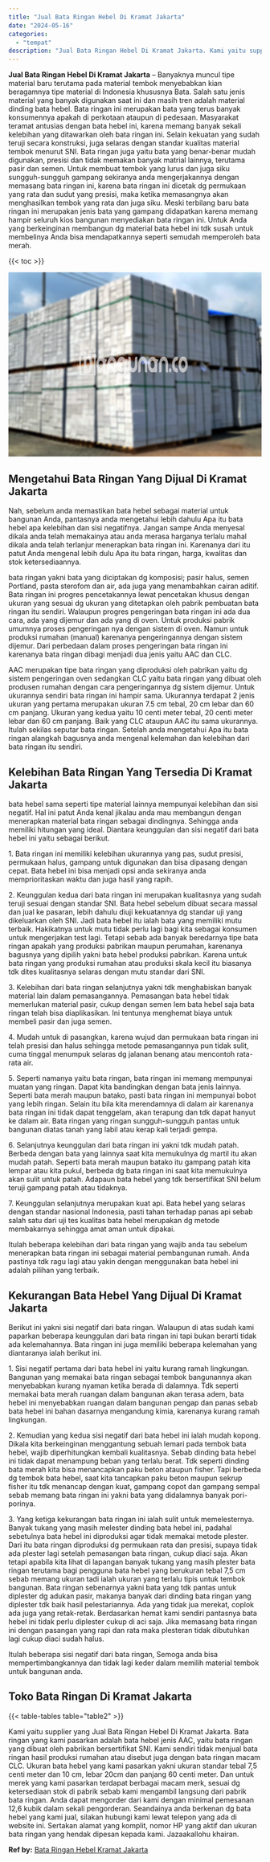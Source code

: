 ```yaml
---
title: "Jual Bata Ringan Hebel Di Kramat Jakarta"
date: "2024-05-16"
categories: 
  - "tempat"
description: "Jual Bata Ringan Hebel Di Kramat Jakarta. Kami yaitu supplier yang Jual Bata Ringan Hebel Di Kramat Jakarta. Bata ringan yang kami pasarkan adalah bata hebel..."
---
```


**Jual Bata Ringan Hebel Di Kramat Jakarta** – Banyaknya muncul tipe material baru terutama pada material tembok menyebabkan kian beragamnya tipe material di Indonesia khususnya Bata. Salah satu jenis material yang banyak digunakan saat ini dan masih tren adalah material dinding bata hebel. Bata ringan ini merupakan bata yang terus banyak konsumennya apakah di perkotaan ataupun di pedesaan. Masyarakat teramat antusias dengan bata hebel ini, karena memang banyak sekali kelebihan yang ditawarkan oleh bata ringan ini. Selain kekuatan yang sudah teruji secara konstruksi, juga selaras dengan standar kualitas material tembok menurut SNI. Bata ringan juga yaitu bata yang benar-benar mudah digunakan, presisi dan tidak memakan banyak matrial lainnya, terutama pasir dan semen. Untuk membuat tembok yang lurus dan juga siku sungguh-sungguh gampang sekiranya anda mengerjakannya dengan memasang bata ringan ini, karena bata ringan ini dicetak dg permukaan yang rata dan sudut yang presisi, maka ketika memasangnya akan menghasilkan tembok yang rata dan juga siku. Meski terbilang baru bata ringan ini merupakan jenis bata yang gampang didapatkan karena memang hampir seluruh kios bangunan menyediakan bata ringan ini. Untuk Anda yang berkeinginan membangun dg material bata hebel ini tdk susah untuk membelinya Anda bisa mendapatkannya seperti semudah memperoleh bata merah.

{{< toc >}}

![Jual Bata Ringan Hebel Di Kramat Jakarta](/images/jual-hebel-murah-44.png)

## Mengetahui Bata Ringan Yang Dijual Di Kramat Jakarta

Nah, sebelum anda memastikan bata hebel sebagai material untuk bangunan Anda, pantasnya anda mengetahui lebih dahulu Apa itu bata hebel apa kelebihan dan sisi negatifnya. Jangan sampe Anda menyesal dikala anda telah memakainya atau anda merasa harganya terlalu mahal dikala anda telah terlanjur menerapkan bata ringan ini. Karenanya dari itu patut Anda mengenal lebih dulu Apa itu bata ringan, harga, kwalitas dan stok ketersediaannya.

bata ringan yakni bata yang diciptakan dg komposisi; pasir halus, semen Portland, pasta sterofom dan air, ada juga yang menambahkan cairan aditif. Bata ringan ini progres pencetakannya lewat pencetakan khusus dengan ukuran yang sesuai dg ukuran yang ditetapkan oleh pabrik pembuatan bata ringan itu sendiri. Walaupun progres pengeringan bata ringan ini ada dua cara, ada yang dijemur dan ada yang di oven. Untuk produksi pabrik umumnya proses pengeringan nya dengan sistem di oven. Namun untuk produksi rumahan (manual) karenanya pengeringannya dengan sistem dijemur. Dari perbedaan dalam proses pengeringan bata ringan ini karenanya bata ringan dibagi menjadi dua jenis yaitu AAC dan CLC.

AAC merupakan tipe bata ringan yang diproduksi oleh pabrikan yaitu dg sistem pengeringan oven sedangkan CLC yaitu bata ringan yang dibuat oleh produsen rumahan dengan cara pengeringannya dg sistem dijemur. Untuk ukurannya sendiri bata ringan ini hampir sama. Ukurannya terdapat 2 jenis ukuran yang pertama merupakan ukuran 7.5 cm tebal, 20 cm lebar dan 60 cm panjang. Ukuran yang kedua yaitu 10 centi meter tebal, 20 centi meter lebar dan 60 cm panjang. Baik yang CLC ataupun AAC itu sama ukurannya. Itulah sekilas seputar bata ringan. Setelah anda mengetahui Apa itu bata ringan alangkah bagusnya anda mengenal kelemahan dan kelebihan dari bata ringan itu sendiri.

## Kelebihan Bata Ringan Yang Tersedia Di Kramat Jakarta

bata hebel sama seperti tipe material lainnya mempunyai kelebihan dan sisi negatif. Hal ini patut Anda kenal jikalau anda mau membangun dengan menerapkan material bata ringan sebagai dindingnya. Sehingga anda memiliki hitungan yang ideal. Diantara keunggulan dan sisi negatif dari bata hebel ini yaitu sebagai berikut.

1\. Bata ringan ini memiliki kelebihan ukurannya yang pas, sudut presisi, permukaan halus, gampang untuk digunakan dan bisa dipasang dengan cepat. Bata hebel ini bisa menjadi opsi anda sekiranya anda memprioritaskan waktu dan juga hasil yang rapih.

2\. Keunggulan kedua dari bata ringan ini merupakan kualitasnya yang sudah teruji sesuai dengan standar SNI. Bata hebel sebelum dibuat secara massal dan jual ke pasaran, lebih dahulu diuji kekuatannya dg standar uji yang dikeluarkan oleh SNI. Jadi bata hebel itu ialah bata yang memiliki mutu terbaik. Hakikatnya untuk mutu tidak perlu lagi bagi kita sebagai konsumen untuk mengerjakan test lagi. Tetapi sebab ada banyak beredarnya tipe bata ringan apakah yang produksi pabrikan maupun perumahan, karenanya bagusnya yang dipilih yakni bata hebel produksi pabrikan. Karena untuk bata ringan yang produksi rumahan atau produksi skala kecil itu biasanya tdk dites kualitasnya selaras dengan mutu standar dari SNI.

3\. Kelebihan dari bata ringan selanjutnya yakni tdk menghabiskan banyak material lain dalam pemasangannya. Pemasangan bata hebel tidak memerlukan material pasir, cukup dengan semen lem bata hebel saja bata ringan telah bisa diaplikasikan. Ini tentunya menghemat biaya untuk membeli pasir dan juga semen.

4\. Mudah untuk di pasangkan, karena wujud dan permukaan bata ringan ini telah presisi dan halus sehingga metode pemasangannya pun tidak sulit, cuma tinggal menumpuk selaras dg jalanan benang atau mencontoh rata-rata air.

5\. Seperti namanya yaitu bata ringan, bata ringan ini memang mempunyai muatan yang ringan. Dapat kita bandingkan dengan bata jenis lainnya. Seperti bata merah maupun batako, pasti bata ringan ini mempunyai bobot yang lebih ringan. Selain itu bila kita merendamnya di dalam air karenanya bata ringan ini tidak dapat tenggelam, akan terapung dan tdk dapat hanyut ke dalam air. Bata ringan yang ringan sungguh-sungguh pantas untuk bangunan diatas tanah yang labil atau kerap kali terjadi gempa.

6\. Selanjutnya keunggulan dari bata ringan ini yakni tdk mudah patah. Berbeda dengan bata yang lainnya saat kita memukulnya dg martil itu akan mudah patah. Seperti bata merah maupun batako itu gampang patah kita lempar atau kita pukul, berbeda dg bata ringan ini saat kita memukulnya akan sulit untuk patah. Adapaun bata hebel yang tdk bersertifikat SNI belum teruji gampang patah atau tidaknya.

7\. Keunggulan selanjutnya merupakan kuat api. Bata hebel yang selaras dengan standar nasional Indonesia, pasti tahan terhadap panas api sebab salah satu dari uji tes kualitas bata hebel merupakan dg metode membakarnya sehingga amat aman untuk dipakai.

Itulah beberapa kelebihan dari bata ringan yang wajib anda tau sebelum menerapkan bata ringan ini sebagai material pembangunan rumah. Anda pastinya tdk ragu lagi atau yakin dengan menggunakan bata hebel ini adalah pilihan yang terbaik.

## Kekurangan Bata Hebel Yang Dijual Di Kramat Jakarta

Berikut ini yakni sisi negatif dari bata ringan. Walaupun di atas sudah kami paparkan beberapa keunggulan dari bata ringan ini tapi bukan berarti tidak ada kelemahannya. Bata ringan ini juga memiliki beberapa kelemahan yang diantaranya ialah berikut ini.

1\. Sisi negatif pertama dari bata hebel ini yaitu kurang ramah lingkungan. Bangunan yang memakai bata ringan sebagai tembok bangunannya akan menyebabkan kurang nyaman ketika berada di dalamnya. Tdk seperti memakai bata merah ruangan dalam bangunan akan terasa adem, bata hebel ini menyebabkan ruangan dalam bangunan pengap dan panas sebab bata hebel ini bahan dasarnya mengandung kimia, karenanya kurang ramah lingkungan.

2\. Kemudian yang kedua sisi negatif dari bata hebel ini ialah mudah kopong. Dikala kita berkeinginan menggantung sebuah lemari pada tembok bata hebel, wajib diperhitungkan kembali kualitasnya. Sebab dinding bata hebel ini tidak dapat menampung beban yang terlalu berat. Tdk seperti dinding bata merah kita bisa menancapkan paku beton ataupun fisher. Tapi berbeda dg tembok bata hebel, saat kita tancapkan paku beton maupun sekrup fisher itu tdk menancap dengan kuat, gampang copot dan gampang sempal sebab memang bata ringan ini yakni bata yang didalamnya banyak pori-porinya.

3\. Yang ketiga kekurangan bata ringan ini ialah sulit untuk memelesternya. Banyak tukang yang masih melester dinding bata hebel ini, padahal sebetulnya bata hebel ini diproduksi agar tidak memakai metode plester. Dari itu bata ringan diproduksi dg permukaan rata dan presisi, supaya tidak ada plester lagi setelah pemasangan bata ringan, cukup diaci saja. Akan tetapi apabila kita lihat di lapangan banyak tukang yang masih plester bata ringan terutama bagi pengguna bata hebel yang berukuran tebal 7,5 cm sebab memang ukuran tadi ialah ukuran yang terlalu tipis untuk tembok bangunan. Bata ringan sebenarnya yakni bata yang tdk pantas untuk diplester dg adukan pasir, makanya banyak dari dinding bata ringan yang diplester tdk baik hasil pelestariannya. Ada yang tidak jua merekat, coplok ada juga yang retak-retak. Berdasarkan hemat kami sendiri pantasnya bata hebel ini tidak perlu diplester cukup di aci saja. Jika memasang bata ringan ini dengan pasangan yang rapi dan rata maka plesteran tidak dibutuhkan lagi cukup diaci sudah halus.

Itulah beberapa sisi negatif dari bata ringan, Semoga anda bisa mempertimbangkannya dan tidak lagi keder dalam memilih material tembok untuk bangunan anda.

## Toko Bata Ringan Di Kramat Jakarta

{{< table-tables table="table2" >}}

Kami yaitu supplier yang Jual Bata Ringan Hebel Di Kramat Jakarta. Bata ringan yang kami pasarkan adalah bata hebel jenis AAC, yaitu bata ringan yang dibuat oleh pabrikan bersertifikat SNI. Kami sendiri tidak menjual bata ringan hasil produksi rumahan atau disebut juga dengan bata ringan macam CLC. Ukuran bata hebel yang kami pasarkan yakni ukuran standar tebal 7,5 centi meter dan 10 cm, lebar 20cm dan panjang 60 centi meter. Dan untuk merek yang kami pasarkan terdapat berbagai macam merk, sesuai dg ketersediaan stok di pabrik sebab kami mengambil langsung dari pabrik bata ringan. Anda dapat mengorder dari kami dengan minimal pemesanan 12,6 kubik dalam sekali pengorderan. Seandainya anda berkenan dg bata hebel yang kami jual, silakan hubungi kami lewat telepon yang ada di website ini. Sertakan alamat yang komplit, nomor HP yang aktif dan ukuran bata ringan yang hendak dipesan kepada kami. Jazaakallohu khairan.

**Ref by:** [Bata Ringan Hebel Kramat Jakarta](https://id.wikipedia.org/wiki/Bata)
